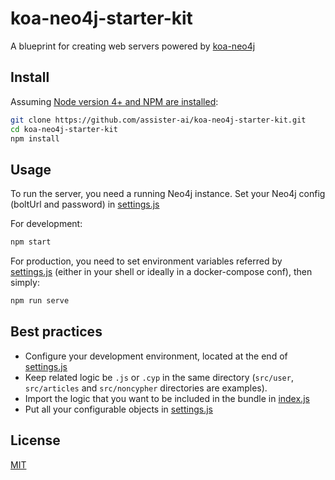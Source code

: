 # koa-neo4j-starter-kit

A blueprint for creating web servers powered by [koa-neo4j](https://github.com/assister-ai/koa-neo4j)

## Install

Assuming [Node version 4+ and NPM are installed](https://nodejs.org/en/download/package-manager/):
```bash
git clone https://github.com/assister-ai/koa-neo4j-starter-kit.git
cd koa-neo4j-starter-kit
npm install
```

## Usage

To run the server, you need a running Neo4j instance. Set your Neo4j config (boltUrl and password) in [settings.js](https://github.com/assister-ai/koa-neo4j-starter-kit/blob/master/src/settings.js#L27)

For development:

```bash
npm start
```

For production, you need to set environment variables referred by [settings.js](https://github.com/assister-ai/koa-neo4j-starter-kit/blob/master/src/settings.js)
(either in your shell or ideally in a docker-compose conf), then simply:

```bash
npm run serve
```

## Best practices

- Configure your development environment, located at the end of [settings.js](https://github.com/assister-ai/koa-neo4j-starter-kit/blob/master/src/settings.js#L25)
- Keep related logic be `.js` or `.cyp` in the same directory (`src/user`, `src/articles` and `src/noncypher` directories are examples).
- Import the logic that you want to be included in the bundle in [index.js](https://github.com/assister-ai/koa-neo4j-starter-kit/blob/master/src/index.js#L3)
- Put all your configurable objects in [settings.js](https://github.com/assister-ai/koa-neo4j-starter-kit/blob/master/src/settings.js)

## License

[MIT](https://github.com/assister-ai/koa-neo4j-starter-kit/blob/master/LICENSE)
